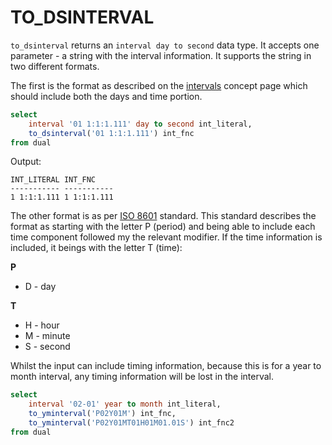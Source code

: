 # TO_DSINTERVAL

`to_dsinterval` returns an `interval day to second` data type. It accepts one parameter - a string with the interval information. It supports the string in two different formats.

The first is the format as described on the [intervals](../concepts/INTERVALS.md) concept page which should include both the days and time portion.

```sql
select
    interval '01 1:1:1.111' day to second int_literal,
    to_dsinterval('01 1:1:1.111') int_fnc
from dual
```
Output:
```
INT_LITERAL INT_FNC
----------- -----------
1 1:1:1.111 1 1:1:1.111

```

The other format is as per [ISO 8601](http://en.wikipedia.org/wiki/ISO_8601) standard. This standard describes the format as starting with the letter P (period) and being able to include each time component followed my the relevant modifier. If the time information is included, it beings with the letter T (time):

**P**
* D - day

**T**
* H - hour
* M - minute
* S - second

Whilst the input can include timing information, because this is for a year to month interval, any timing information will be lost in the interval.

```sql
select
    interval '02-01' year to month int_literal,
    to_yminterval('P02Y01M') int_fnc,
    to_yminterval('P02Y01MT01H01M01.01S') int_fnc2
from dual
```
